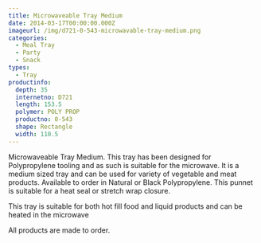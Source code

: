 ```yaml
---
title: Microwaveable Tray Medium
date: 2014-03-17T00:00:00.000Z
imageurl: /img/d721-0-543-microwavable-tray-medium.png
categories:
  - Meal Tray
  - Party
  - Snack
types:
  - Tray
productinfo:
  depth: 35
  internetno: D721
  length: 153.5
  polymer: POLY PROP
  productno: 0-543
  shape: Rectangle
  width: 110.5
---
```

Microwaveable Tray Medium. This tray has been designed for Polypropylene tooling and as such is suitable for the microwave. It is a medium sized tray and can be used for variety of vegetable and meat products. Available to order in Natural or Black Polypropylene. This punnet is suitable for a heat seal or stretch wrap closure.

This tray is suitable for both hot fill food and liquid products and can be heated in the microwave

All products are made to order.
